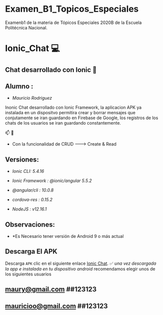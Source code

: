 # Examen_B1_Topicos_Especiales
Examenb1 de la materia de Tópicos Especiales 2020B de la Escuela Politécnica Nacional.

# Ionic_Chat :computer:

## Chat desarrollado con Ionic :iphone:

## Alumno : 
 
* *Mauricio Rodriguez*


Inonic Chat desarrollado con Ionic Framework, la aplicacion APK ya instalada en un dispositvo permitira crear y borrar mensajes que conjutamente se iran guardando en Firebase de Google, los registros de los chats de los usuarios se iran guardando constantemente.

:mailbox: :email:

* Con la funcionalidad de CRUD ---> Create & Read

## Versiones:

* *Ionic CLI: 5.4.16*
* *Ionic Framework : @ionic/angular 5.5.2*
* *@angular/cli : 10.0.8*

* *cordova-res : 0.15.2*
* *NodeJS : v12.16.1*

## Observaciones:

* *Es Necesario tener versión de Android 9 o más actual

## Descarga El APK

Descarga `APK` clic en el siguiente enlace [Ionic Chat](https://github.com/mauryrodriguez/apk_examenb1_topicos2020b). :white_check_mark:
*una vez descargada la app e instalada en tu dispositivo android*
recomendamos elegir unos de los siguientes usuarios

## maury@gmail.com       ##123123
## mauricioo@gmail.com   ##123123
